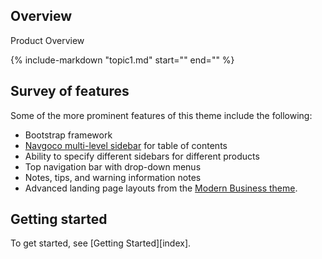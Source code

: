 
## Overview

Product Overview

{%
   include-markdown "topic1.md"
   start="<!--topic2overviewparastart-->"
   end="<!--topic2overviewparaend-->"
%}

## Survey of features

Some of the more prominent features of this theme include the following:

* Bootstrap framework
* [Navgoco multi-level sidebar](http://www.komposta.net/article/navgoco) for table of contents
* Ability to specify different sidebars for different products
* Top navigation bar with drop-down menus
* Notes, tips, and warning information notes
* Advanced landing page layouts from the [Modern Business theme](http://startbootstrap.com/template-overviews/modern-business/).

## Getting started

To get started, see [Getting Started][index].


